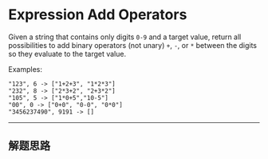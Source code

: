 # Expression Add Operators #

Given a string that contains only digits `0-9` and a target value, return all possibilities to add binary operators (not unary) `+`, `-`, or `*` between the digits so they evaluate to the target value.

Examples:
```
"123", 6 -> ["1+2+3", "1*2*3"] 
"232", 8 -> ["2*3+2", "2+3*2"]
"105", 5 -> ["1*0+5","10-5"]
"00", 0 -> ["0+0", "0-0", "0*0"]
"3456237490", 9191 -> []
```

---

## 解题思路 ##